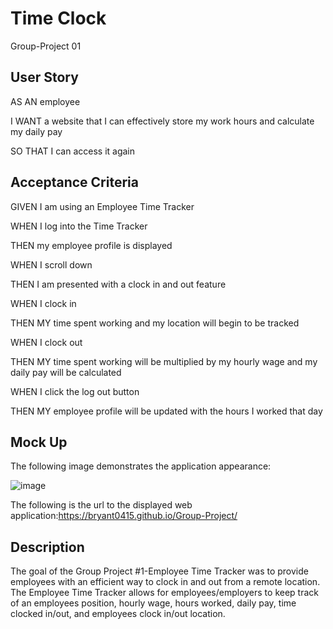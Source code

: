 # Time Clock
Group-Project 01

## User Story

AS AN employee

I WANT a website that I can effectively store my work hours and calculate my daily pay

SO THAT I can access it again

## Acceptance Criteria

GIVEN I am using an Employee Time Tracker

WHEN I log into the Time Tracker

THEN my employee profile is displayed

WHEN I scroll down

THEN I am presented with a clock in and out feature

WHEN I clock in

THEN MY time spent working and my location will begin to be tracked

WHEN I clock out

THEN MY time spent working will be multiplied by my hourly wage and my daily pay will be calculated

WHEN I click the log out button

THEN MY employee profile will be updated with the hours I worked that day

## Mock Up

The following image demonstrates the application appearance:









![image](https://user-images.githubusercontent.com/111001779/201368626-8047e5ba-379c-47de-8ad4-426543d9266a.png)










The following is the url to the displayed web application:https://bryant0415.github.io/Group-Project/



## Description

The goal of the Group Project #1-Employee Time Tracker was to provide employees with an efficient way to clock in and out from a remote location. The Employee Time Tracker allows for employees/employers to keep track of an employees position, hourly wage, hours worked, daily pay, time clocked in/out, and employees clock in/out location.
